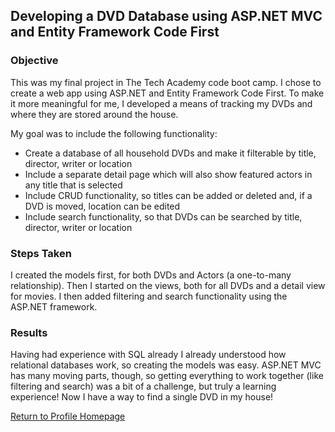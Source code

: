 ## Developing a DVD Database using ASP.NET MVC and Entity Framework Code First

### Objective

This was my final project in The Tech Academy code boot camp. I chose to create a web app using ASP.NET and Entity Framework Code First. To make it more meaningful for me, I developed a means of tracking my DVDs and where they are stored around the house.

My goal was to include the following functionality:

* Create a database of all household DVDs and make it filterable by title, director, writer or location
* Include a separate detail page which will also show featured actors in any title that is selected
* Include CRUD functionality, so titles can be added or deleted and, if a DVD is moved, location can be edited
* Include search functionality, so that DVDs can be searched by title, director, writer or location

### Steps Taken

I created the models first, for both DVDs and Actors (a one-to-many relationship). Then I started on the views, both for all DVDs and a detail view for movies. I then added filtering and search functionality using the ASP.NET framework.

### Results

Having had experience with SQL already I already understood how relational databases work, so creating the models was easy. ASP.NET MVC has many moving parts, though, so getting everything to work together (like filtering and search) was a bit of a challenge, but truly a learning experience! Now I have a way to find a single DVD in my house!

[Return to Profile Homepage](https://github.com/HenryTech/Portfolio)
